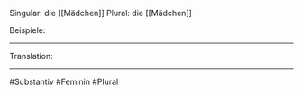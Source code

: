 Singular: die [[Mädchen]] 
Plural: die [[Mädchen]]


Beispiele:

---
Translation:


---

#Substantiv #Feminin  #Plural 

